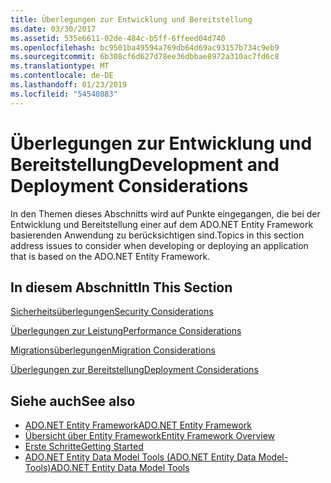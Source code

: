 ```yaml
---
title: Überlegungen zur Entwicklung und Bereitstellung
ms.date: 03/30/2017
ms.assetid: 535e6611-02de-484c-b5ff-6ffeed04d740
ms.openlocfilehash: bc9501ba49594a769db64d69ac93157b734c9eb9
ms.sourcegitcommit: 6b308cf6d627d78ee36dbbae8972a310ac7fd6c8
ms.translationtype: MT
ms.contentlocale: de-DE
ms.lasthandoff: 01/23/2019
ms.locfileid: "54540883"
---
```

# <a name="development-and-deployment-considerations"></a><span data-ttu-id="5b90e-102">Überlegungen zur Entwicklung und Bereitstellung</span><span class="sxs-lookup"><span data-stu-id="5b90e-102">Development and Deployment Considerations</span></span>
<span data-ttu-id="5b90e-103">In den Themen dieses Abschnitts wird auf Punkte eingegangen, die bei der Entwicklung und Bereitstellung einer auf dem ADO.NET Entity Framework basierenden Anwendung zu berücksichtigen sind.</span><span class="sxs-lookup"><span data-stu-id="5b90e-103">Topics in this section address issues to consider when developing or deploying an application that is based on the ADO.NET Entity Framework.</span></span>  
  
## <a name="in-this-section"></a><span data-ttu-id="5b90e-104">In diesem Abschnitt</span><span class="sxs-lookup"><span data-stu-id="5b90e-104">In This Section</span></span>  
 [<span data-ttu-id="5b90e-105">Sicherheitsüberlegungen</span><span class="sxs-lookup"><span data-stu-id="5b90e-105">Security Considerations</span></span>](../../../../../docs/framework/data/adonet/ef/security-considerations.md)  
  
 [<span data-ttu-id="5b90e-106">Überlegungen zur Leistung</span><span class="sxs-lookup"><span data-stu-id="5b90e-106">Performance Considerations</span></span>](../../../../../docs/framework/data/adonet/ef/performance-considerations.md)  
  
 [<span data-ttu-id="5b90e-107">Migrationsüberlegungen</span><span class="sxs-lookup"><span data-stu-id="5b90e-107">Migration Considerations</span></span>](../../../../../docs/framework/data/adonet/ef/migration-considerations.md)  
  
 [<span data-ttu-id="5b90e-108">Überlegungen zur Bereitstellung</span><span class="sxs-lookup"><span data-stu-id="5b90e-108">Deployment Considerations</span></span>](../../../../../docs/framework/data/adonet/ef/deployment-considerations.md)  
  
## <a name="see-also"></a><span data-ttu-id="5b90e-109">Siehe auch</span><span class="sxs-lookup"><span data-stu-id="5b90e-109">See also</span></span>
- [<span data-ttu-id="5b90e-110">ADO.NET Entity Framework</span><span class="sxs-lookup"><span data-stu-id="5b90e-110">ADO.NET Entity Framework</span></span>](../../../../../docs/framework/data/adonet/ef/index.md)
- [<span data-ttu-id="5b90e-111">Übersicht über Entity Framework</span><span class="sxs-lookup"><span data-stu-id="5b90e-111">Entity Framework Overview</span></span>](../../../../../docs/framework/data/adonet/ef/overview.md)
- [<span data-ttu-id="5b90e-112">Erste Schritte</span><span class="sxs-lookup"><span data-stu-id="5b90e-112">Getting Started</span></span>](../../../../../docs/framework/data/adonet/ef/getting-started.md)
- [<span data-ttu-id="5b90e-113">ADO.NET Entity Data Model Tools (ADO.NET Entity Data Model-Tools)</span><span class="sxs-lookup"><span data-stu-id="5b90e-113">ADO.NET Entity Data Model  Tools</span></span>](https://msdn.microsoft.com/library/91076853-0881-421b-837a-f582f36be527)
